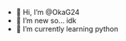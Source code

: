 - 👋 Hi, I’m @OkaG24
- 👀 I’m new so... idk
- 🌱 I’m currently learning python

<!---
OkaG24/OkaG24 is a ✨ special ✨ repository because its `README.md` (this file) appears on your GitHub profile.
You can click the Preview link to take a look at your changes.
--->
